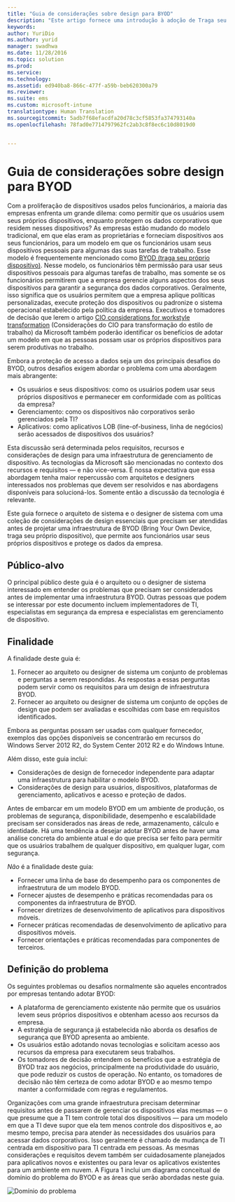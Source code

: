 ```yaml
---
title: "Guia de considerações sobre design para BYOD"
description: "Este artigo fornece uma introdução à adoção de Traga seu próprio dispositivo e visão geral do processo de considerações de design."
keywords: 
author: YuriDio
ms.author: yurid
manager: swadhwa
ms.date: 11/28/2016
ms.topic: solution
ms.prod: 
ms.service: 
ms.technology: 
ms.assetid: ed940ba8-866c-477f-a59b-beb620300a79
ms.reviewer: 
ms.suite: ems
ms.custom: microsoft-intune
translationtype: Human Translation
ms.sourcegitcommit: 5adb7f68efacdfa20d78c3cf5853fa374793140a
ms.openlocfilehash: 78fad0e7714797962fc2ab3c8f8ec6c10d8019d0


---
```


# <a name="byod-design-considerations-guide"></a>Guia de considerações sobre design para BYOD

Com a proliferação de dispositivos usados pelos funcionários, a maioria das empresas enfrenta um grande dilema: como permitir que os usuários usem seus próprios dispositivos, enquanto protegem os dados corporativos que residem nesses dispositivos? As empresas estão mudando do modelo tradicional, em que elas eram as proprietárias e forneciam dispositivos aos seus funcionários, para um modelo em que os funcionários usam seus dispositivos pessoais para algumas das suas tarefas de trabalho. Esse modelo é frequentemente mencionado como [BYOD (traga seu próprio dispositivo)](https://technet.microsoft.com/library/dn645493.aspx). Nesse modelo, os funcionários têm permissão para usar seus dispositivos pessoais para algumas tarefas de trabalho, mas somente se os funcionários permitirem que a empresa gerencie alguns aspectos dos seus dispositivos para garantir a segurança dos dados corporativos. Geralmente, isso significa que os usuários permitem que a empresa aplique políticas personalizadas, execute proteção dos dispositivos ou padronize o sistema operacional estabelecido pela política da empresa. Executivos e tomadores de decisão que lerem o artigo [CIO considerations for workstyle transformation](http://download.microsoft.com/download/5/3/A/53A96632-02E3-416C-B209-D8725AA80AFE/CIO%20Considerations%20for%20Workstyle%20Transformation2.pdf) (Considerações do CIO para transformação do estilo de trabalho) da Microsoft também poderão identificar os benefícios de adotar um modelo em que as pessoas possam usar os próprios dispositivos para serem produtivas no trabalho.

Embora a proteção de acesso a dados seja um dos principais desafios do BYOD, outros desafios exigem abordar o problema com uma abordagem mais abrangente:

- Os usuários e seus dispositivos: como os usuários podem usar seus próprios dispositivos e permanecer em conformidade com as políticas da empresa?
- Gerenciamento: como os dispositivos não corporativos serão gerenciados pela TI?
- Aplicativos: como aplicativos LOB (line-of-business, linha de negócios) serão acessados de dispositivos dos usuários?

Esta discussão será determinada pelos requisitos, recursos e considerações de design para uma infraestrutura de gerenciamento de dispositivo. As tecnologias da Microsoft são mencionadas no contexto dos recursos e requisitos — e não vice-versa. É nossa expectativa que essa abordagem tenha maior repercussão com arquitetos e designers interessados nos problemas que devem ser resolvidos e nas abordagens disponíveis para solucioná-los. Somente então a discussão da tecnologia é relevante.

Este guia fornece o arquiteto de sistema e o designer de sistema com uma coleção de considerações de design essenciais que precisam ser atendidas antes de projetar uma infraestrutura de BYOD (Bring Your Own Device, traga seu próprio dispositivo), que permite aos funcionários usar seus próprios dispositivos e protege os dados da empresa.

## <a name="intended-audience"></a>Público-alvo

O principal público deste guia é o arquiteto ou o designer de sistema interessado em entender os problemas que precisam ser considerados antes de implementar uma infraestrutura BYOD. Outras pessoas que podem se interessar por este documento incluem implementadores de TI, especialistas em segurança da empresa e especialistas em gerenciamento de dispositivo.</para>
    
## <a name="purpose"></a>Finalidade
  
A finalidade deste guia é:

1. Fornecer ao arquiteto ou designer de sistema um conjunto de problemas e perguntas a serem respondidas. As respostas a essas perguntas podem servir como os requisitos para um design de infraestrutura BYOD.
2. Fornecer ao arquiteto ou designer de sistema um conjunto de opções de design que podem ser avaliadas e escolhidas com base em requisitos identificados. 

Embora as perguntas possam ser usadas com qualquer fornecedor, exemplos das opções disponíveis se concentrarão em recursos do Windows Server 2012 R2, do System Center 2012 R2 e do Windows Intune.

Além disso, este guia inclui:

- Considerações de design de fornecedor independente para adaptar uma infraestrutura para habilitar o modelo BYOD. 
- Considerações de design para usuários, dispositivos, plataformas de gerenciamento, aplicativos e acesso e proteção de dados.

Antes de embarcar em um modelo BYOD em um ambiente de produção, os problemas de segurança, disponibilidade, desempenho e escalabilidade precisam ser considerados nas áreas de rede, armazenamento, cálculo e identidade. Há uma tendência a desejar adotar BYOD antes de haver uma análise concreta do ambiente atual e do que precisa ser feito para permitir que os usuários trabalhem de qualquer dispositivo, em qualquer lugar, com segurança.

*Não* é a finalidade deste guia:

- Fornecer uma linha de base do desempenho para os componentes de infraestrutura de um modelo BYOD. 
- Fornecer ajustes de desempenho e práticas recomendadas para os componentes da infraestrutura de BYOD.
- Fornecer diretrizes de desenvolvimento de aplicativos para dispositivos móveis.
- Fornecer práticas recomendadas de desenvolvimento de aplicativo para dispositivos móveis.
- Fornecer orientações e práticas recomendadas para componentes de terceiros.

## <a name="problem-definition"></a>Definição do problema

Os seguintes problemas ou desafios normalmente são aqueles encontrados por empresas tentando adotar BYOD:

- A plataforma de gerenciamento existente não permite que os usuários levem seus próprios dispositivos e obtenham acesso aos recursos da empresa.
- A estratégia de segurança já estabelecida não aborda os desafios de segurança que BYOD apresenta ao ambiente.
- Os usuários estão adotando novas tecnologias e solicitam acesso aos recursos da empresa para executarem seus trabalhos.
- Os tomadores de decisão entendem os benefícios que a estratégia de BYOD traz aos negócios, principalmente na produtividade do usuário, que pode reduzir os custos de operação. No entanto, os tomadores de decisão não têm certeza de como adotar BYOD e ao mesmo tempo manter a conformidade com regras e regulamentos.

Organizações com uma grande infraestrutura precisam determinar requisitos antes de passarem de gerenciar os dispositivos elas mesmas — o que presume que a TI tem controle total dos dispositivos — para um modelo em que a TI deve supor que ela tem menos controle dos dispositivos e, ao mesmo tempo, precisa para atender às necessidades dos usuários para acessar dados corporativos. Isso geralmente é chamado de mudança de TI centrada em dispositivo para TI centrada em pessoas. As mesmas considerações e requisitos devem também ser cuidadosamente planejados para aplicativos novos e existentes ou para levar os aplicativos existentes para um ambiente em nuvem. A Figura 1 inclui um diagrama conceitual de domínio do problema do BYOD e as áreas que serão abordadas neste guia.

![Domínio do problema](./media/BYOD_Figure1.png)




<!--HONumber=Nov16_HO4-->


